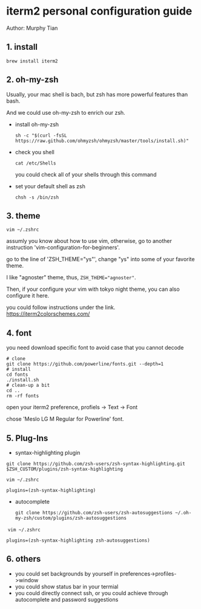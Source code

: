 # iterm2 personal configuration guide
Author: Murphy Tian

## 1. install

`brew install iterm2`

## 2. oh-my-zsh

Usually, your mac shell is bach, but zsh has more powerful features than bash.

And we could use oh-my-zsh to enrich our zsh.

- install oh-my-zsh

  `sh -c "$(curl -fsSL https://raw.github.com/ohmyzsh/ohmyzsh/master/tools/install.sh)"`

- check you shell

  `cat /etc/Shells` 

  you could check all of your shells through this command

- set your default shell as zsh

  `chsh -s /bin/zsh`

## 3. theme

`vim ~/.zshrc`

assumly you know about how to use vim, otherwise, go to another instruction 'vim-configuration-for-beginners'.

go to the line of 'ZSH_THEME="ys"', change "ys" into some of your favorite theme.

I like "agnoster" theme, thus, `ZSH_THEME="agnoster"`. 

Then, if your configure your vim with tokyo night theme, you can also configure it here.

you could follow instructions under the link. https://iterm2colorschemes.com/

## 4. font

you need download specific font to avoid case that you cannot decode

```
# clone
git clone https://github.com/powerline/fonts.git --depth=1
# install
cd fonts
./install.sh
# clean-up a bit
cd ..
rm -rf fonts 
```

open your iterm2 preference, profiels -> Text -> Font

chose 'Meslo LG M Regular for Powerline' font.



## 5. Plug-Ins

- syntax-highlighting plugin

```
git clone https://github.com/zsh-users/zsh-syntax-highlighting.git $ZSH_CUSTOM/plugins/zsh-syntax-highlighting
```

`vim ~/.zshrc`

`plugins=(zsh-syntax-highlighting)`

- autocomplete

  `git clone https://github.com/zsh-users/zsh-autosuggestions ~/.oh-my-zsh/custom/plugins/zsh-autosuggestions`

​	`vim ~/.zshrc`

`plugins=(zsh-syntax-highlighting zsh-autosuggestions)`

## 6. others

- you could set backgrounds by yourself in preferences->profiles->window
- you could show status bar in your termial
- you could directly connect ssh, or you could achieve through autocomplete and password suggestions
